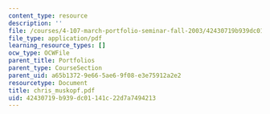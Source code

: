 ```yaml
---
content_type: resource
description: ''
file: /courses/4-107-march-portfolio-seminar-fall-2003/42430719b939dc01141c22d7a7494213_chris_muskopf.pdf
file_type: application/pdf
learning_resource_types: []
ocw_type: OCWFile
parent_title: Portfolios
parent_type: CourseSection
parent_uid: a65b1372-9e66-5ae6-9f08-e3e75912a2e2
resourcetype: Document
title: chris_muskopf.pdf
uid: 42430719-b939-dc01-141c-22d7a7494213
---
```

